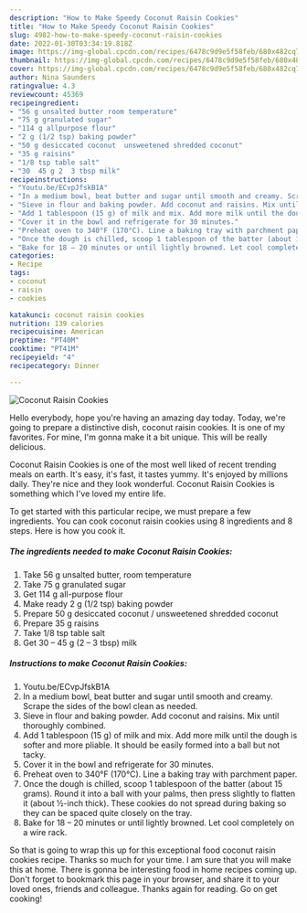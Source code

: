 ```yaml
---
description: "How to Make Speedy Coconut Raisin Cookies"
title: "How to Make Speedy Coconut Raisin Cookies"
slug: 4982-how-to-make-speedy-coconut-raisin-cookies
date: 2022-01-30T03:34:19.818Z
image: https://img-global.cpcdn.com/recipes/6478c9d9e5f58feb/680x482cq70/coconut-raisin-cookies-recipe-main-photo.jpg
thumbnail: https://img-global.cpcdn.com/recipes/6478c9d9e5f58feb/680x482cq70/coconut-raisin-cookies-recipe-main-photo.jpg
cover: https://img-global.cpcdn.com/recipes/6478c9d9e5f58feb/680x482cq70/coconut-raisin-cookies-recipe-main-photo.jpg
author: Nina Saunders
ratingvalue: 4.3
reviewcount: 45369
recipeingredient:
- "56 g unsalted butter room temperature"
- "75 g granulated sugar"
- "114 g allpurpose flour"
- "2 g (1/2 tsp) baking powder"
- "50 g desiccated coconut  unsweetened shredded coconut"
- "35 g raisins"
- "1/8 tsp table salt"
- "30  45 g 2  3 tbsp milk"
recipeinstructions:
- "Youtu.be/ECvpJfskB1A"
- "In a medium bowl, beat butter and sugar until smooth and creamy. Scrape the sides of the bowl clean as needed."
- "Sieve in flour and baking powder. Add coconut and raisins. Mix until thoroughly combined."
- "Add 1 tablespoon (15 g) of milk and mix. Add more milk until the dough is softer and more pliable. It should be easily formed into a ball but not tacky."
- "Cover it in the bowl and refrigerate for 30 minutes."
- "Preheat oven to 340°F (170°C). Line a baking tray with parchment paper."
- "Once the dough is chilled, scoop 1 tablespoon of the batter (about 15 grams). Round it into a ball with your palms, then press slightly to flatten it (about ½-inch thick). These cookies do not spread during baking so they can be spaced quite closely on the tray."
- "Bake for 18 – 20 minutes or until lightly browned. Let cool completely on a wire rack."
categories:
- Recipe
tags:
- coconut
- raisin
- cookies

katakunci: coconut raisin cookies 
nutrition: 139 calories
recipecuisine: American
preptime: "PT40M"
cooktime: "PT41M"
recipeyield: "4"
recipecategory: Dinner

---
```



![Coconut Raisin Cookies](https://img-global.cpcdn.com/recipes/6478c9d9e5f58feb/680x482cq70/coconut-raisin-cookies-recipe-main-photo.jpg)

Hello everybody, hope you're having an amazing day today. Today, we're going to prepare a distinctive dish, coconut raisin cookies. It is one of my favorites. For mine, I'm gonna make it a bit unique. This will be really delicious.

Coconut Raisin Cookies is one of the most well liked of recent trending meals on earth. It's easy, it's fast, it tastes yummy. It's enjoyed by millions daily. They're nice and they look wonderful. Coconut Raisin Cookies is something which I've loved my entire life.




To get started with this particular recipe, we must prepare a few ingredients. You can cook coconut raisin cookies using 8 ingredients and 8 steps. Here is how you cook it.

<!--inarticleads1-->

##### The ingredients needed to make Coconut Raisin Cookies:

1. Take 56 g unsalted butter, room temperature
1. Take 75 g granulated sugar
1. Get 114 g all-purpose flour
1. Make ready 2 g (1/2 tsp) baking powder
1. Prepare 50 g desiccated coconut / unsweetened shredded coconut
1. Prepare 35 g raisins
1. Take 1/8 tsp table salt
1. Get 30 – 45 g (2 – 3 tbsp) milk




<!--inarticleads2-->

##### Instructions to make Coconut Raisin Cookies:

1. Youtu.be/ECvpJfskB1A
1. In a medium bowl, beat butter and sugar until smooth and creamy. Scrape the sides of the bowl clean as needed.
1. Sieve in flour and baking powder. Add coconut and raisins. Mix until thoroughly combined.
1. Add 1 tablespoon (15 g) of milk and mix. Add more milk until the dough is softer and more pliable. It should be easily formed into a ball but not tacky.
1. Cover it in the bowl and refrigerate for 30 minutes.
1. Preheat oven to 340°F (170°C). Line a baking tray with parchment paper.
1. Once the dough is chilled, scoop 1 tablespoon of the batter (about 15 grams). Round it into a ball with your palms, then press slightly to flatten it (about ½-inch thick). These cookies do not spread during baking so they can be spaced quite closely on the tray.
1. Bake for 18 – 20 minutes or until lightly browned. Let cool completely on a wire rack.




So that is going to wrap this up for this exceptional food coconut raisin cookies recipe. Thanks so much for your time. I am sure that you will make this at home. There is gonna be interesting food in home recipes coming up. Don't forget to bookmark this page in your browser, and share it to your loved ones, friends and colleague. Thanks again for reading. Go on get cooking!
